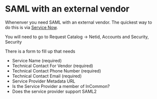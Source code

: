 # SAML with an external vendor

Whenenver you need SAML with an external vendor. The quickest way to do this is via [Service Now](https://princeton.service-now.com/snap/). 

You will need to go to Request Catalog -> Netid, Accounts and Security, Security

There is a form to fill up that needs

* Service Name (required)
* Technical Contact For Vendor (required)
* Technical Contact Phone Number (required)
* Technical Contact Email (required)
* Service Provider Metadata URL
* Is the Service Provider a member of InCommon?
* Does the service provider support SAML2

